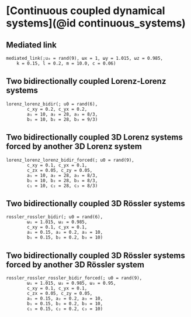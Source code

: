 
# [Continuous coupled dynamical systems](@id continuous_systems)

## Mediated link

```@docs
mediated_link(;u₀ = rand(9), ωx = 1, ωy = 1.015, ωz = 0.985,
    k = 0.15, l = 0.2, m = 10.0, c = 0.06)
```

## Two bidirectionally coupled Lorenz-Lorenz systems

```@docs
lorenz_lorenz_bidir(; u0 = rand(6),
        c_xy = 0.2, c_yx = 0.2,
        a₁ = 10, a₂ = 28, a₃ = 8/3,
        b₁ = 10, b₂ = 28, b₃ = 9/3)
```

## Two bidirectionally coupled 3D Lorenz systems forced by another 3D Lorenz system

```@docs
lorenz_lorenz_lorenz_bidir_forced(; u0 = rand(9),
        c_xy = 0.1, c_yx = 0.1,
        c_zx = 0.05, c_zy = 0.05,
        a₁ = 10, a₂ = 28, a₃ = 8/3,
        b₁ = 10, b₂ = 28, b₃ = 8/3,
        c₁ = 10, c₂ = 28, c₃ = 8/3)
```

## Two bidirectionally coupled 3D Rössler systems

```@docs
rossler_rossler_bidir(; u0 = rand(6),
        ω₁ = 1.015, ω₂ = 0.985,
        c_xy = 0.1, c_yx = 0.1,
        a₁ = 0.15, a₂ = 0.2, a₃ = 10,
        b₁ = 0.15, b₂ = 0.2, b₃ = 10)
```

## Two bidirectionally coupled 3D Rössler systems forced by another 3D Rössler system

```@docs
rossler_rossler_rossler_bidir_forced(; u0 = rand(9),
        ω₁ = 1.015, ω₂ = 0.985, ω₃ = 0.95,
        c_xy = 0.1, c_yx = 0.1,
        c_zx = 0.05, c_zy = 0.05,
        a₁ = 0.15, a₂ = 0.2, a₃ = 10,
        b₁ = 0.15, b₂ = 0.2, b₃ = 10,
        c₁ = 0.15, c₂ = 0.2, c₃ = 10)
```
